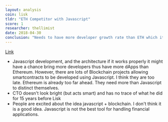 ```yaml
---
layout: analysis
coin: lisk
tldr: "ETH Competitor with Javascript"
score: 1
researcher: thellimist
date: 2018-04-30
conclusion: "Needs to have more developer growth rate than ETH which it doesn't"
---
```


[Link](https://github.com/breakpoint-labs/public/blob/master/coins/Lisk.md)
- Javascript development, and the architecture if it works properly it might have a chance bring more developers thus have more dApps than Ethereum. However, there are lots of Blockchain projects allowing smartcontracts to be developed using Javascript. I think they are too late. Ethereum is already too far ahead. They need more than Javascript to distinct themselves. 
- CTO doesn't look bright (but acts smart) and has no trace of what he did for 15 years before Lisk
- People are excited about the idea javascript + blockchain. I don't think it is a good idea. Javascript is not the best tool for handling financial applications. 
